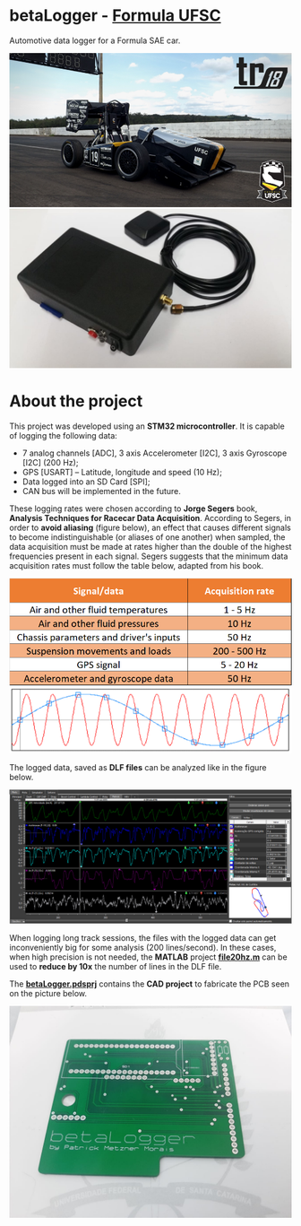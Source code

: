 # betaLogger - [Formula UFSC](https://www.instagram.com/formulaufsc/?hl=pt-br)

Automotive data logger for a Formula SAE car.

![Preview-Screens](https://github.com/patrickmetzner/betaLogger/blob/master/TR18.PNG) ![Preview-Screens](https://github.com/patrickmetzner/betaLogger/blob/master/betaLogger.jpeg)


# About the project

This project was developed using an **STM32 microcontroller**. It is capable of logging the following data:
* 7 analog channels [ADC], 3 axis Accelerometer [I2C], 3 axis Gyroscope [I2C] (200 Hz);
* GPS [USART] – Latitude, longitude and speed (10 Hz);
* Data logged into an SD Card [SPI];
* CAN bus will be implemented in the future.

These logging rates were chosen according to **Jorge Segers** book, **Analysis Techniques for Racecar Data Acquisition**. According to Segers, in order to **avoid aliasing** (figure below), an effect that causes different signals to become indistinguishable (or aliases of one another) when sampled, the data acquisition must be made at rates higher than the double of the highest frequencies present in each signal. Segers suggests that the minimum data acquisition rates must follow the table below, adapted from his book.

![Preview-Screens](https://github.com/patrickmetzner/betaLogger/blob/master/loggingRates.png) ![Preview-Screens](https://github.com/patrickmetzner/betaLogger/blob/master/aliasing.png)

The logged data, saved as **DLF files** can be analyzed like in the figure below.

![Preview-Screens](https://github.com/patrickmetzner/betaLogger/blob/master/dataGraphs.PNG)

When logging long track sessions, the files with the logged data can get inconveniently big for some analysis (200 lines/second). In these cases, when high precision is not needed, the **MATLAB** project **[file20hz.m](https://github.com/patrickmetzner/betaLogger/blob/master/dlfFileCreator/file20hz/file20hz.m)** can be used to **reduce by 10x** the number of lines in the DLF file. 


The **[betaLogger.pdsprj](https://github.com/patrickmetzner/betaLogger/blob/master/betaLogger.pdsprj)** contains the **CAD project** to fabricate the PCB seen on the picture below.

![Preview-Screens](https://github.com/patrickmetzner/betaLogger/blob/master/PCB.jpeg)
